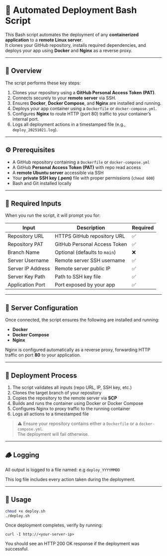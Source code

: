 # 🚀 Automated Deployment Bash Script

This Bash script automates the deployment of any **containerized application** to a **remote Linux server**.  
It clones your GitHub repository, installs required dependencies, and deploys your app using **Docker** and **Nginx** as a reverse proxy.

---

## 🧠 Overview

The script performs these key steps:

1. Clones your repository using a **GitHub Personal Access Token (PAT)**.  
2. Connects securely to your **remote server** via SSH.  
3. Ensures **Docker**, **Docker Compose**, and **Nginx** are installed and running.  
4. Deploys your app container using a `Dockerfile` or `docker-compose.yml`.  
5. Configures **Nginx** to route HTTP (port 80) traffic to your container’s internal port.  
6. Logs all deployment actions in a timestamped file (e.g., `deploy_20251021.log`).

---

## ⚙️ Prerequisites

- A GitHub repository containing a `Dockerfile` or `docker-compose.yml`
- A GitHub **Personal Access Token (PAT)** with repo read access  
- A **remote Ubuntu server** accessible via SSH  
- Your **private SSH key (.pem)** file with proper permissions (`chmod 600`)  
- Bash and Git installed locally

---

## 🔧 Required Inputs

When you run the script, it will prompt you for:

| Input | Description | Required |
|--------|--------------|----------|
| Repository URL | HTTPS GitHub repository URL | ✅ |
| Repository PAT | GitHub Personal Access Token | ✅ |
| Branch Name | Optional (defaults to `main`) | ❌ |
| Server Username | Remote server SSH username | ✅ |
| Server IP Address | Remote server public IP | ✅ |
| Server Key Path | Path to SSH key file | ✅ |
| Application Port | Port exposed by your app | ✅ |

---

## 🧩 Server Configuration

Once connected, the script ensures the following are installed and running:

- **Docker**
- **Docker Compose**
- **Nginx**

Nginx is configured automatically as a reverse proxy, forwarding HTTP traffic on port **80** to your application.

---

## 🚀 Deployment Process

1. The script validates all inputs (repo URL, IP, SSH key, etc.)  
2. Clones the target branch of your repository  
3. Copies the repository to the remote server via **SCP**  
4. Builds and runs the container using Docker or Docker Compose  
5. Configures Nginx to proxy traffic to the running container  
6. Logs all actions to a timestamped file

> ⚠️ Ensure your repository contains either a `Dockerfile` or a `docker-compose.yml`.  
> The deployment will fail otherwise.

---

## 🪵 Logging

All output is logged to a file named: e.g `deploy_YYYYMMDD`


This log file includes every action taken during the deployment.

---

## 🧰 Usage

```bash
chmod +x deploy.sh
./deploy.sh
````
Once deployment completes, verify by running:
````
curl -I http://<your-server-ip>
````
You should see an HTTP 200 OK response if the deployment was successful.